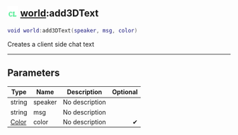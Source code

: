 ## <img src="../../.gitbook/assets/client.png" width="24" height=24 /> [world](https://iaswiki.rawr.dev/readme/world):add3DText

```lua
void world:add3DText(speaker, msg, color)
```

Creates a client side chat text

------
## Parameters

| Type   | Name | Description | Optional |
| ------ | ---- | ----------- | -------: |
| string | speaker | No description |  |
| string | msg | No description |  |
| [Color](https://iaswiki.rawr.dev/readme/color) | color | No description | ✔ |

